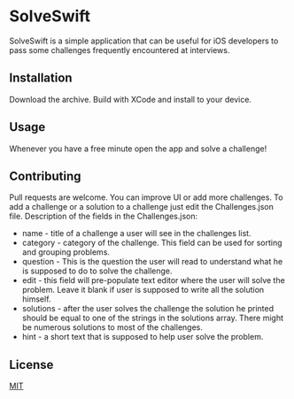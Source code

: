 # SolveSwift

SolveSwift is a simple application that can be useful for iOS developers to pass some challenges frequently encountered at interviews. 

## Installation

Download the archive. Build with XCode and install to your device.

## Usage

Whenever you have a free minute open the app and solve a challenge!

## Contributing

Pull requests are welcome. You can improve UI or add more challenges. To add a challenge or a solution to a challenge just edit the Challenges.json file.
Description of the fields in the Challenges.json:

- name - title of a challenge a user will see in the challenges list.
- category - category of the challenge. This field can be used for sorting and grouping problems.
- question - This is the question the user will read to understand what he is supposed to do to solve the challenge.
- edit - this field will pre-populate text editor where the user will solve the problem. Leave it blank if user is supposed to write all the solution himself.
- solutions - after the user solves the challenge the solution he printed should be equal to one of the strings in the solutions array. There might be numerous solutions to most of the challenges.
- hint - a short text that is supposed to help user solve the problem.

## License

[MIT](https://choosealicense.com/licenses/mit/)

